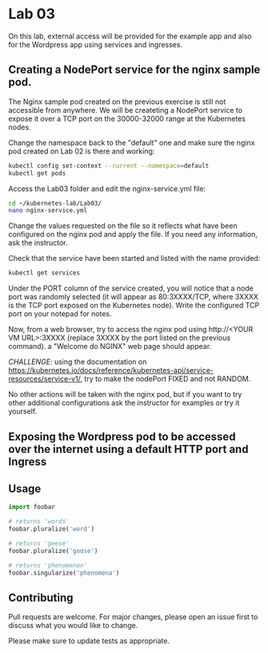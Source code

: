 # Lab 03

On this lab, external access will be provided for the example app and also for the Wordpress app using services and ingresses.

## Creating a NodePort service for the nginx sample pod.

The Nginx sample pod created on the previous exercise is still not accessible from anywhere. We will be createting a NodePort service to expose it over a TCP port on the 30000-32000 range at the Kubernetes nodes.

Change the namespace back to the "default" one and make sure the nginx pod created on Lab 02 is there and working:

```bash
kubectl config set-context --current --namespace=default
kubectl get pods
```

Access the Lab03 folder and edit the nginx-service.yml file:

```bash
cd ~/kubernetes-lab/Lab03/
nano nginx-service.yml
```

Change the values requested on the file so it reflects what have been configured on the nginx pod and apply the file. If you need any information, ask the instructor.

Check that the service have been started and listed with the name provided:

```bash
kubectl get services
```

Under the PORT column of the service created, you will notice that a node port was randomly selected (it will appear as 80:3XXXX/TCP, where 3XXXX is the TCP port exposed on the Kubernetes node). Write the configured TCP port on your notepad for notes.

Now, from a web browser, try to access the nginx pod using http://\<YOUR VM URL\>:3XXXX (replace 3XXXX by the port listed on the previous command). a "Welcome do NGINX" web page should appear.

*CHALLENGE*: using the documentation on https://kubernetes.io/docs/reference/kubernetes-api/service-resources/service-v1/, try to make the nodePort FIXED and not RANDOM.

No other actions will be taken with the nginx pod, but if you want to try other additional configurations ask the instructor for examples or try it yourself.

## Exposing the Wordpress pod to be accessed over the internet using a default HTTP port and Ingress



## Usage

```python
import foobar

# returns 'words'
foobar.pluralize('word')

# returns 'geese'
foobar.pluralize('goose')

# returns 'phenomenon'
foobar.singularize('phenomena')
```

## Contributing

Pull requests are welcome. For major changes, please open an issue first
to discuss what you would like to change.

Please make sure to update tests as appropriate.
